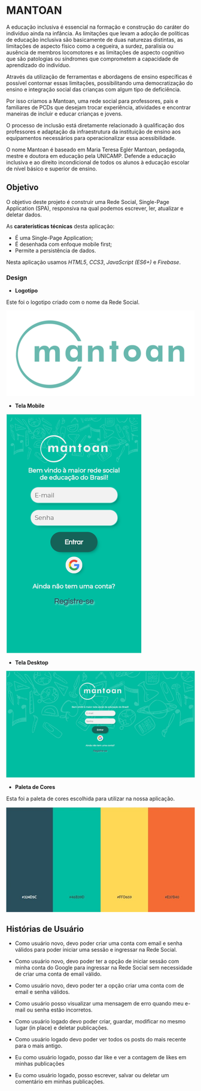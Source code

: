 # MANTOAN

A educação inclusiva é essencial na formação e construção do caráter do indivíduo ainda na infância. As limitações que levam a adoção de políticas de educação inclusiva são basicamente de duas naturezas distintas, as limitações de aspecto físico como a cegueira, a surdez, paralisia ou ausência de membros locomotores e as limitações de aspecto cognitivo que são patologias ou síndromes que comprometem a capacidade de aprendizado do indivíduo.

Através da utilização de ferramentas e abordagens de ensino específicas é possível contornar essas limitações, possibilitando uma democratização do ensino e integração social das crianças com algum tipo de deficiência.

Por isso criamos a Mantoan, uma rede social para professores, pais e familiares de PCDs que desejam trocar experiência, atividades e encontrar maneiras de incluir e educar crianças e jovens.

O processo de inclusão está diretamente relacionado à qualificação dos professores e adaptação da infraestrutura da instituição de ensino aos equipamentos necessários para operacionalizar essa acessibilidade.

O nome Mantoan é baseado em Maria Teresa Eglér Mantoan, pedagoda, mestre e doutora em educação pela UNICAMP. Defende a educação inclusiva e ao direito incondicional de todos os alunos à educação escolar de nível básico e superior de ensino. 


## Objetivo

O objetivo deste projeto é construir uma Rede Social, Single-Page Application (SPA), responsiva na qual podemos escrever, ler, atualizar e deletar dados.

As **caraterísticas técnicas** desta aplicação:
- É uma Single-Page Application;
- É desenhada com enfoque mobile first;
- Permite a persistência de dados.

Nesta aplicação usamos *HTML5*, *CCS3*, *JavaScript (ES6+)* e *Firebase*.


### Design

* **Logotipo**
 
 Este foi o logotipo criado com o nome da Rede Social.

 ![logo](img/logo-2.png)


* **Tela Mobile**



![mobile](img/mobile.png)


* **Tela Desktop**

![desktop](img/desktop.jpg)

* **Paleta de Cores**

Esta foi a paleta de cores escolhida para utilizar na nossa aplicação.

![paleta](img/paleta2.jpeg)

## Histórias de Usuário

* Como usuário novo, devo poder criar uma conta com email e senha válidos para poder iniciar uma sessão e ingressar na Rede Social.

* Como usuário novo, devo poder ter a opção de iniciar sessão com minha conta do Google para ingressar na Rede Social sem necessidade de criar uma conta de email válido.

* Como usuário novo, devo poder ter a opção criar uma conta com de email e senha válidos.

* Como usuário posso visualizar uma mensagem de erro quando meu e-mail ou senha estão incorretos.

* Como usuário logado devo poder criar, guardar, modificar no mesmo lugar (in place) e deletar publicações.

* Como usuário logado devo poder ver todos os posts do mais recente para o mais antigo.

* Eu como usuário logado, posso dar like e ver a contagem de likes em minhas publicações

* Eu como usuário logado, posso escrever, salvar ou deletar um comentário em minhas publicações.